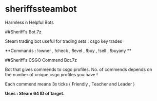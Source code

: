 # sheriffssteambot
Harmless n Helpful Bots

##Sheriff's Bot.7z 

Steam trading bot useful for trading sets : csgo key trades

**Commands :   !owner , !check , !level , !buy , !sell , !buyany **

##Sheriff's CSGO Commend Bot.7z 

Bot that gives commends to csgo profiles. No. of commends depends on the number of unique csgo profiles you have !

Each commend means 3x ticks ( Friendly , Teacher and Leader )

**Uses : Steam 64 ID of target.**
